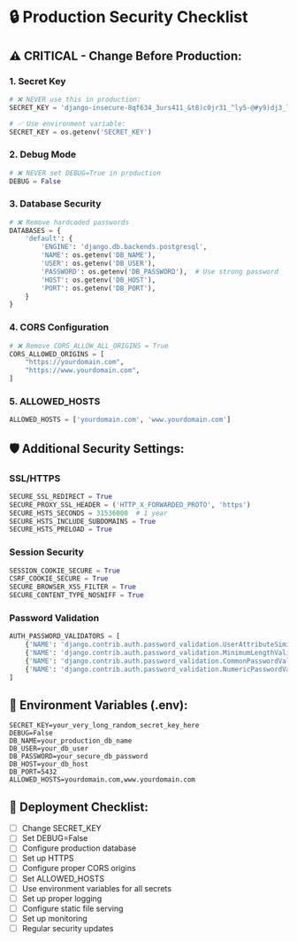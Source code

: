 # 🔒 Production Security Checklist

## ⚠️ CRITICAL - Change Before Production:

### 1. Secret Key
```python
# ❌ NEVER use this in production:
SECRET_KEY = 'django-insecure-8qf634_3urs411_&t8)c0jr31_^ly5-@#y9)dj3_li*!75o6^n'

# ✅ Use environment variable:
SECRET_KEY = os.getenv('SECRET_KEY')
```

### 2. Debug Mode
```python
# ❌ NEVER set DEBUG=True in production
DEBUG = False
```

### 3. Database Security
```python
# ❌ Remove hardcoded passwords
DATABASES = {
    'default': {
        'ENGINE': 'django.db.backends.postgresql',
        'NAME': os.getenv('DB_NAME'),
        'USER': os.getenv('DB_USER'),
        'PASSWORD': os.getenv('DB_PASSWORD'),  # Use strong password
        'HOST': os.getenv('DB_HOST'),
        'PORT': os.getenv('DB_PORT'),
    }
}
```

### 4. CORS Configuration
```python
# ❌ Remove CORS_ALLOW_ALL_ORIGINS = True
CORS_ALLOWED_ORIGINS = [
    "https://yourdomain.com",
    "https://www.yourdomain.com",
]
```

### 5. ALLOWED_HOSTS
```python
ALLOWED_HOSTS = ['yourdomain.com', 'www.yourdomain.com']
```

## 🛡️ Additional Security Settings:

### SSL/HTTPS
```python
SECURE_SSL_REDIRECT = True
SECURE_PROXY_SSL_HEADER = ('HTTP_X_FORWARDED_PROTO', 'https')
SECURE_HSTS_SECONDS = 31536000  # 1 year
SECURE_HSTS_INCLUDE_SUBDOMAINS = True
SECURE_HSTS_PRELOAD = True
```

### Session Security
```python
SESSION_COOKIE_SECURE = True
CSRF_COOKIE_SECURE = True
SECURE_BROWSER_XSS_FILTER = True
SECURE_CONTENT_TYPE_NOSNIFF = True
```

### Password Validation
```python
AUTH_PASSWORD_VALIDATORS = [
    {'NAME': 'django.contrib.auth.password_validation.UserAttributeSimilarityValidator'},
    {'NAME': 'django.contrib.auth.password_validation.MinimumLengthValidator', 'OPTIONS': {'min_length': 12}},
    {'NAME': 'django.contrib.auth.password_validation.CommonPasswordValidator'},
    {'NAME': 'django.contrib.auth.password_validation.NumericPasswordValidator'},
]
```

## 📝 Environment Variables (.env):
```
SECRET_KEY=your_very_long_random_secret_key_here
DEBUG=False
DB_NAME=your_production_db_name
DB_USER=your_db_user
DB_PASSWORD=your_secure_db_password
DB_HOST=your_db_host
DB_PORT=5432
ALLOWED_HOSTS=yourdomain.com,www.yourdomain.com
```

## 🚀 Deployment Checklist:
- [ ] Change SECRET_KEY
- [ ] Set DEBUG=False
- [ ] Configure production database
- [ ] Set up HTTPS
- [ ] Configure proper CORS origins
- [ ] Set ALLOWED_HOSTS
- [ ] Use environment variables for all secrets
- [ ] Set up proper logging
- [ ] Configure static file serving
- [ ] Set up monitoring
- [ ] Regular security updates
